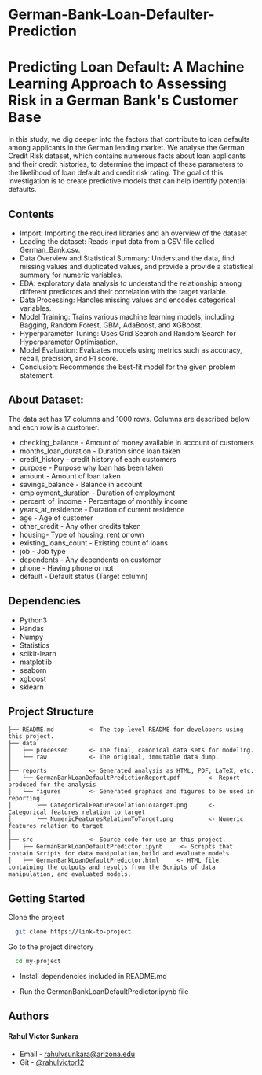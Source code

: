 # German-Bank-Loan-Defaulter-Prediction
# **Predicting Loan Default: A Machine Learning Approach to Assessing Risk in a German Bank's Customer Base**

In this study, we dig deeper into the factors that contribute to loan defaults among applicants in the German lending market. We analyse the German Credit Risk dataset, which contains numerous facts about loan applicants and their credit histories, to determine the impact of these parameters to the likelihood of loan default and credit risk rating. The goal of this investigation is to create predictive models that can help identify potential defaults.
##  Contents

-   Import: Importing the required libraries and an overview of the dataset
-   Loading the dataset: Reads input data from a CSV file called German_Bank.csv.
-   Data Overview and Statistical Summary: Understand the data, find missing values and duplicated values,     and provide a provide a statistical summary for numeric variables.
-   EDA: exploratory data analysis to understand the relationship among different predictors and their         correlation with the target variable.
-   Data Processing: Handles missing values and encodes categorical variables.
-   Model Training: Trains various machine learning models, including Bagging, Random Forest, GBM,             AdaBoost, and XGBoost.
-   Hyperparameter Tuning: Uses Grid Search and Random Search for Hyperparameter Optimisation.
-   Model Evaluation: Evaluates models using metrics such as accuracy, recall, precision, and F1 score.
-   Conclusion: Recommends the best-fit model for the given problem statement.

## About Dataset:
The data set has 17 columns and 1000 rows. Columns are described below and each row is a customer. 

- checking_balance - Amount of money available in account of customers
- months_loan_duration - Duration since loan taken
- credit_history - credit history of each customers
- purpose - Purpose why loan has been taken
- amount - Amount of loan taken
- savings_balance - Balance in account
- employment_duration - Duration of employment
- percent_of_income - Percentage of monthly income
- years_at_residence - Duration of current residence
- age - Age of customer
- other_credit - Any other credits taken
- housing- Type of housing, rent or own
- existing_loans_count - Existing count of loans
- job - Job type
- dependents - Any dependents on customer
- phone - Having phone or not
- default - Default status (Target column)

## Dependencies

- Python3
- Pandas
- Numpy
- Statistics
- scikit-learn
- matplotlib
- seaborn
- xgboost
- sklearn





## Project Structure
```
├── README.md          <- The top-level README for developers using this project.
├── data
│   ├── processed      <- The final, canonical data sets for modeling.
│   └── raw            <- The original, immutable data dump.
│
├── reports            <- Generated analysis as HTML, PDF, LaTeX, etc.
│   └── GermanBankLoanDefaultPredictionReport.pdf        <- Report produced for the analysis
│   └── figures        <- Generated graphics and figures to be used in reporting
│       ├── CategoricalFeaturesRelationToTarget.png      <- Categorical features relation to target
│       └── NumericFeaturesRelationToTarget.png          <- Numeric features relation to target
│
├── src                <- Source code for use in this project.
│   ├── GermanBankLoanDefaultPredictor.ipynb     <- Scripts that contain Scripts for data manipulation,build and evaluate models.
│   ├── GermanBankLoanDefaultPredictor.html     <- HTML file containing the outputs and results from the Scripts of data manipulation, and evaluated models.

```
## Getting Started 

Clone the project

```bash
  git clone https://link-to-project
```

Go to the project directory

```bash
  cd my-project
```

- Install dependencies included in README.md

- Run the GermanBankLoanDefaultPredictor.ipynb file




## Authors

#### Rahul Victor Sunkara 
- Email - rahulvsunkara@arizona.edu
- Git - [@rahulvictor12](https://www.github.com/rahulvictor12)

